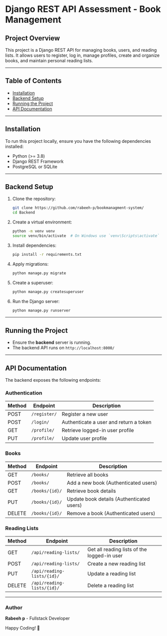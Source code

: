 # Django REST API Assessment - Book Management

## Project Overview
This project is a Django REST API for managing books, users, and reading lists. It allows users to register, log in, manage profiles, create and organize books, and maintain personal reading lists.

---

## Table of Contents
- [Installation](#installation)
- [Backend Setup](#backend-setup)
- [Running the Project](#running-the-project)
- [API Documentation](#api-documentation)



---

## Installation
To run this project locally, ensure you have the following dependencies installed:
- Python (>= 3.8)
- Django REST Framework
- PostgreSQL or SQLite

---

## Backend Setup
1. Clone the repository:
   ```bash
   git clone https://github.com/rabeeh-p/bookmanagment-system/
   cd Backend
   ```
2. Create a virtual environment:
   ```bash
   python -m venv venv
   source venv/bin/activate  # On Windows use `venv\Scripts\activate`
   ```
3. Install dependencies:
   ```bash
   pip install -r requirements.txt
   ```
4. Apply migrations:
   ```bash
   python manage.py migrate
   ```
5. Create a superuser:
   ```bash
   python manage.py createsuperuser
   ```
6. Run the Django server:
   ```bash
   python manage.py runserver
   ```

---

## Running the Project
- Ensure the **backend** server is running.
- The backend API runs on `http://localhost:8000/`

---

## API Documentation
The backend exposes the following endpoints:

### Authentication
| Method | Endpoint | Description |
|--------|---------|-------------|
| POST | `/register/` | Register a new user |
| POST | `/login/` | Authenticate a user and return a token |
| GET | `/profile/` | Retrieve logged-in user profile |
| PUT | `/profile/` | Update user profile |

### Books
| Method | Endpoint | Description |
|--------|---------|-------------|
| GET | `/books/` | Retrieve all books |
| POST | `/books/` | Add a new book (Authenticated users) |
| GET | `/books/{id}/` | Retrieve book details |
| PUT | `/books/{id}/` | Update book details (Authenticated users) |
| DELETE | `/books/{id}/` | Remove a book (Authenticated users) |

### Reading Lists
| Method | Endpoint | Description |
|--------|---------|-------------|
| GET | `/api/reading-lists/` | Get all reading lists of the logged-in user |
| POST | `/api/reading-lists/` | Create a new reading list |
| PUT | `/api/reading-lists/{id}/` | Update a reading list |
| DELETE | `/api/reading-lists/{id}/` | Delete a reading list |


---


### Author
**Rabeeh p** - Fullstack Developer 

Happy Coding! 🚀

